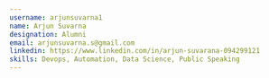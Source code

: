 ```yaml
---
username: arjunsuvarna1
name: Arjun Suvarna
designation: Alumni
email: arjunsuvarna.s@gmail.com
linkedin: https://www.linkedin.com/in/arjun-suvarana-094299121
skills: Devops, Automation, Data Science, Public Speaking
---
```

